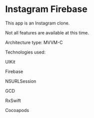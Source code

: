 # Instagram Firebase

This app is an Instagram clone. 

Not all features are available at this time.

Architecture type: MVVM-C

Technologies used:

UIKit

Firebase

NSURLSession

GCD

RxSwift

Cocoapods

